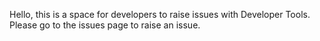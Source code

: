Hello, this is a space for developers to raise issues with Developer Tools. Please go to the issues page to raise an issue.
